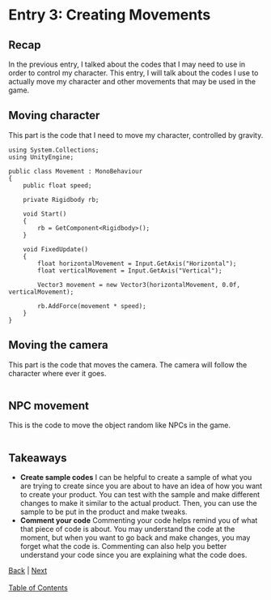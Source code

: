 # Entry 3: Creating Movements

## Recap
In the previous entry, I talked about the codes that I may need to use in order to control my character. This entry, I will talk about the codes I use to actually move my character and other movements that may be used in the game.

## Moving character
This part is the code that I need to move my character, controlled by  gravity.
```
using System.Collections;
using UnityEngine;

public class Movement : MonoBehaviour
{
    public float speed;

    private Rigidbody rb;

    void Start()
    {
        rb = GetComponent<Rigidbody>();
    }

    void FixedUpdate()
    {
        float horizontalMovement = Input.GetAxis("Horizontal");
        float verticalMovement = Input.GetAxis("Vertical");

        Vector3 movement = new Vector3(horizontalMovement, 0.0f, verticalMovement);

        rb.AddForce(movement * speed);
    }
}
```

## Moving the camera
This part is the code that moves the camera. The camera will follow the character where ever it goes.
```
```

## NPC movement
This is the code to move the object random like NPCs in the game.
```
```

## Takeaways
* **Create sample codes** I can be helpful to create a sample of what you are trying to create since you are about to have an idea of how you want to create your product. You can test with the sample and make different changes to make it similar to the actual product. Then, you can use the sample to be put in the product and make tweaks.
* **Comment your code** Commenting your code helps remind you of what that piece of code is about. You may understand the code at the moment, but when you want to go back and make changes, you may forget what the code is. Commenting can also help you better understand your code since you are explaining what the code does.

[Back](entry-2.md) | [Next](entry-4.md) <br><br>
[Table of Contents](../README.md)
